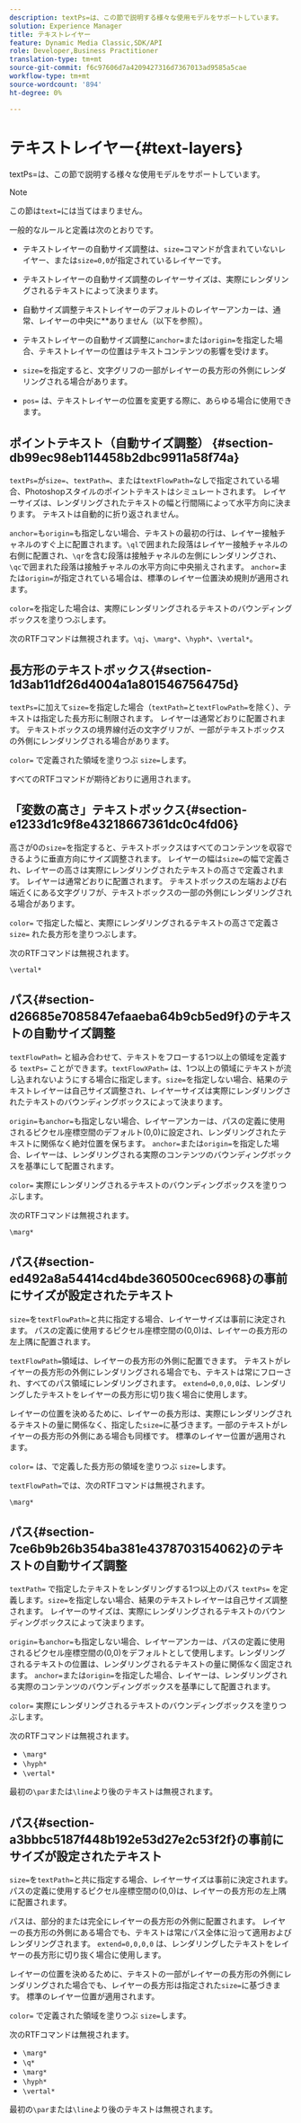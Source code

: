```yaml
---
description: textPs=は、この節で説明する様々な使用モデルをサポートしています。
solution: Experience Manager
title: テキストレイヤー
feature: Dynamic Media Classic,SDK/API
role: Developer,Business Practitioner
translation-type: tm+mt
source-git-commit: f6c97606d7a4209427316d7367013ad9585a5cae
workflow-type: tm+mt
source-wordcount: '894'
ht-degree: 0%

---
```



# テキストレイヤー{#text-layers}

textPs=は、この節で説明する様々な使用モデルをサポートしています。

>[!NOTE]
>
>この節は`text=`には当てはまりません。

一般的なルールと定義は次のとおりです。

* テキストレイヤーの自動サイズ調整は、`size=`コマンドが含まれていないレイヤー、または`size=0,0`が指定されているレイヤーです。

* テキストレイヤーの自動サイズ調整のレイヤーサイズは、実際にレンダリングされるテキストによって決まります。
* 自動サイズ調整テキストレイヤーのデフォルトのレイヤーアンカーは、通常、レイヤーの中央に&#x200B;**&#x200B;ありません（以下を参照）。
* テキストレイヤーの自動サイズ調整に`anchor=`または`origin=`を指定した場合、テキストレイヤーの位置はテキストコンテンツの影響を受けます。

* `size=`を指定すると、文字グリフの一部がレイヤーの長方形の外側にレンダリングされる場合があります。
* `pos=` は、テキストレイヤーの位置を変更する際に、あらゆる場合に使用できます。

## ポイントテキスト（自動サイズ調整） {#section-db99ec98eb114458b2dbc9911a58f74a}

`textPs=`が`size=`、`textPath=`、または`textFlowPath=`なしで指定されている場合、Photoshopスタイルのポイントテキストはシミュレートされます。 レイヤーサイズは、レンダリングされたテキストの幅と行間隔によって水平方向に決まります。 テキストは自動的に折り返されません。

`anchor=`も`origin=`も指定しない場合、テキストの最初の行は、レイヤー接触チャネルのすぐ上に配置されます。`\ql`で囲まれた段落はレイヤー接触チャネルの右側に配置され、`\qr`を含む段落は接触チャネルの左側にレンダリングされ、`\qc`で囲まれた段落は接触チャネルの水平方向に中央揃えされます。 `anchor=`または`origin=`が指定されている場合は、標準のレイヤー位置決め規則が適用されます。

`color=`を指定した場合は、実際にレンダリングされるテキストのバウンディングボックスを塗りつぶします。

次のRTFコマンドは無視されます。`\qj`、`\marg*`、`\hyph*`、`\vertal*`。

## 長方形のテキストボックス{#section-1d3ab11df26d4004a1a801546756475d}

`textPs=`に加えて`size=`を指定した場合（`textPath=`と`textFlowPath=`を除く）、テキストは指定した長方形に制限されます。 レイヤーは通常どおりに配置されます。 テキストボックスの境界線付近の文字グリフが、一部がテキストボックスの外側にレンダリングされる場合があります。

`color=` で定義された領域を塗りつぶ `size=`します。

すべてのRTFコマンドが期待どおりに適用されます。

## 「変数の高さ」テキストボックス{#section-e1233d1c9f8e43218667361dc0c4fd06}

高さが0の`size=`を指定すると、テキストボックスはすべてのコンテンツを収容できるように垂直方向にサイズ調整されます。 レイヤーの幅は`size=`の幅で定義され、レイヤーの高さは実際にレンダリングされたテキストの高さで定義されます。 レイヤーは通常どおりに配置されます。 テキストボックスの左端および右端近くにある文字グリフが、テキストボックスの一部の外側にレンダリングされる場合があります。

`color=` で指定した幅と、実際にレンダリングされるテキストの高さで定義さ `size=` れた長方形を塗りつぶします。

次のRTFコマンドは無視されます。

`\vertal*`

## パス{#section-d26685e7085847efaaeba64b9cb5ed9f}のテキストの自動サイズ調整

`textFlowPath=` と組み合わせて、テキストをフローする1つ以上の領域を定義する `textPs=` ことができます。`textFlowXPath=` は、1つ以上の領域にテキストが流し込まれないようにする場合に指定します。`size=`を指定しない場合、結果のテキストレイヤーは自己サイズ調整され、レイヤーサイズは実際にレンダリングされたテキストのバウンディングボックスによって決まります。

`origin=`も`anchor=`も指定しない場合、レイヤーアンカーは、パスの定義に使用されるピクセル座標空間のデフォルト(0,0)に設定され、レンダリングされたテキストに関係なく絶対位置を保ちます。 `anchor=`または`origin=`を指定した場合、レイヤーは、レンダリングされる実際のコンテンツのバウンディングボックスを基準にして配置されます。

`color=` 実際にレンダリングされるテキストのバウンディングボックスを塗りつぶします。

次のRTFコマンドは無視されます。

`\marg*`

## パス{#section-ed492a8a54414cd4bde360500cec6968}の事前にサイズが設定されたテキスト

`size=`を`textFlowPath=`と共に指定する場合、レイヤーサイズは事前に決定されます。 パスの定義に使用するピクセル座標空間の(0,0)は、レイヤーの長方形の左上隅に配置されます。

`textFlowPath=`領域は、レイヤーの長方形の外側に配置できます。 テキストがレイヤーの長方形の外側にレンダリングされる場合でも、テキストは常にフローされ、すべてのパス領域にレンダリングされます。 `extend=0,0,0,0`は、レンダリングしたテキストをレイヤーの長方形に切り抜く場合に使用します。

レイヤーの位置を決めるために、レイヤーの長方形は、実際にレンダリングされるテキストの量に関係なく、指定した`size=`に基づきます。一部のテキストがレイヤーの長方形の外側にある場合も同様です。 標準のレイヤー位置が適用されます。

`color=` は、で定義した長方形の領域を塗りつぶ `size=`します。

`textFlowPath=`では、次のRTFコマンドは無視されます。

`\marg*`

## パス{#section-7ce6b9b26b354ba381e4378703154062}のテキストの自動サイズ調整

`textPath=` で指定したテキストをレンダリングする1つ以上のパス `textPs=` を定義します。`size=`を指定しない場合、結果のテキストレイヤーは自己サイズ調整されます。 レイヤーのサイズは、実際にレンダリングされるテキストのバウンディングボックスによって決まります。

`origin=`も`anchor=`も指定しない場合、レイヤーアンカーは、パスの定義に使用されるピクセル座標空間の(0,0)をデフォルトとして使用します。レンダリングされるテキストの位置は、レンダリングされるテキストの量に関係なく固定されます。 `anchor=`または`origin=`を指定した場合、レイヤーは、レンダリングされる実際のコンテンツのバウンディングボックスを基準にして配置されます。

`color=` 実際にレンダリングされるテキストのバウンディングボックスを塗りつぶします。

次のRTFコマンドは無視されます。

* `\marg*`
* `\hyph*`
* `\vertal*`

最初の`\par`または`\line`より後のテキストは無視されます。

## パス{#section-a3bbbc5187f448b192e53d27e2c53f2f}の事前にサイズが設定されたテキスト

`size=`を`textPath=`と共に指定する場合、レイヤーサイズは事前に決定されます。 パスの定義に使用するピクセル座標空間の(0,0)は、レイヤーの長方形の左上隅に配置されます。

パスは、部分的または完全にレイヤーの長方形の外側に配置されます。 レイヤーの長方形の外側にある場合でも、テキストは常にパス全体に沿って適用およびレンダリングされます。 `extend=0,0,0,0` は、レンダリングしたテキストをレイヤーの長方形に切り抜く場合に使用します。

レイヤーの位置を決めるために、テキストの一部がレイヤーの長方形の外側にレンダリングされた場合でも、レイヤーの長方形は指定された`size=`に基づきます。 標準のレイヤー位置が適用されます。

`color=` で定義された領域を塗りつぶ `size=`します。

次のRTFコマンドは無視されます。

* `\marg*`
* `\q*`
* `\marg*`
* `\hyph*`
* `\vertal*`

最初の`\par`または`\line`より後のテキストは無視されます。
